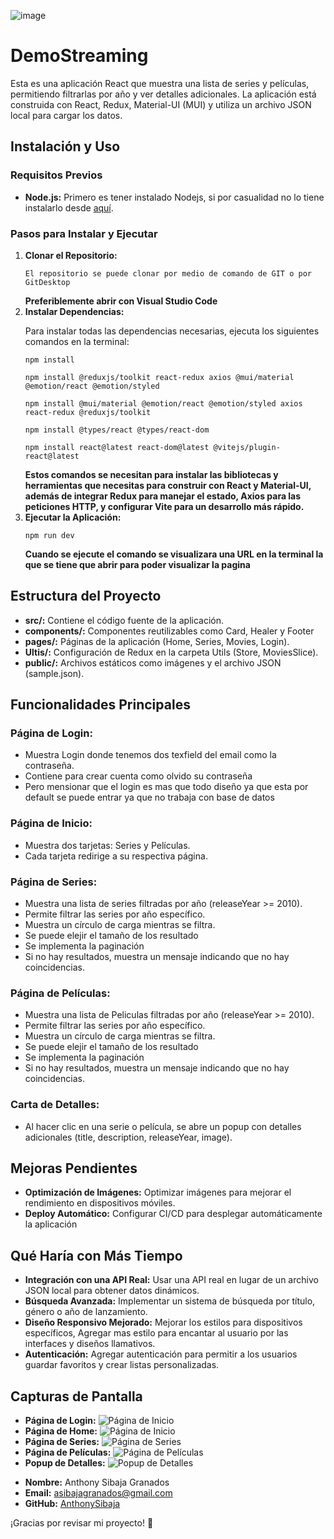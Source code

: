 ![image](https://github.com/user-attachments/assets/aa8e5e75-d809-4ffe-8e9a-3255f54268b7)
<body>
    <h1>DemoStreaming</h1>
    <p>Esta es una aplicación React que muestra una lista de series y películas, permitiendo filtrarlas por año y ver detalles adicionales. La aplicación está construida con React, Redux, Material-UI (MUI) y utiliza un archivo JSON local para cargar los datos.</p>
    <h2>Instalación y Uso</h2>
    <h3>Requisitos Previos</h3>
    <ul>
        <li><strong>Node.js:</strong> Primero es tener instalado Nodejs, si por casualidad no lo tiene instalarlo desde   <a href="https://nodejs.org">aquí</a>.</li>
    </ul>
    <h3>Pasos para Instalar y Ejecutar</h3>
    <ol>
        <li><strong>Clonar el Repositorio:</strong>
            <pre><code>El repositorio se puede clonar por medio de comando de GIT o por GitDesktop</code></pre>
            <strong>Preferiblemente abrir con Visual Studio Code</strong>
        </li>
        <li><strong>Instalar Dependencias:</strong>
            <p>Para instalar todas las dependencias necesarias, ejecuta los siguientes comandos en la terminal:</p>
            <pre><code>npm install</code></pre>
            <pre><code>npm install @reduxjs/toolkit react-redux axios @mui/material @emotion/react @emotion/styled</code></pre>
            <pre><code>npm install @mui/material @emotion/react @emotion/styled axios react-redux @reduxjs/toolkit</code></pre>
            <pre><code>npm install @types/react @types/react-dom</code></pre>
            <pre><code>npm install react@latest react-dom@latest @vitejs/plugin-react@latest</code></pre>
            <strong>Estos comandos se necesitan para instalar las bibliotecas y herramientas que necesitas para construir con React y Material-UI, además de integrar Redux para manejar el estado, Axios para las peticiones HTTP, y configurar Vite para un desarrollo más rápido.</strong>
        </li>
        <li><strong>Ejecutar la Aplicación:</strong>
            <pre><code>npm run dev</code></pre>
          <strong>Cuando se ejecute el comando se visualizara una URL en la terminal la que se tiene que abrir para poder visualizar la pagina</strong>
        </li>
    </ol>
    <h2>Estructura del Proyecto</h2>
    <ul>
        <li><strong>src/:</strong> Contiene el código fuente de la aplicación.</li>
        <li><strong>components/:</strong> Componentes reutilizables como Card, Healer y Footer</li>
        <li><strong>pages/:</strong> Páginas de la aplicación (Home, Series, Movies, Login).</li>
        <li><strong>Ultis/:</strong> Configuración de Redux en la carpeta Utils (Store, MoviesSlice).</li>
        <li><strong>public/:</strong> Archivos estáticos como imágenes y el archivo JSON (sample.json).</li>
    </ul>
    <h2>Funcionalidades Principales</h2>
    <h3>Página de Login:</h3>
    <ul>
        <li>Muestra Login donde tenemos dos texfield del email como la contraseña.</li>
        <li>Contiene para crear cuenta como olvido su contraseña</li>
        <li>Pero mensionar que el login es mas que todo diseño ya que esta por default se puede entrar ya que no trabaja con base de datos</li>
    </ul>
    <h3>Página de Inicio:</h3>
    <ul>
        <li>Muestra dos tarjetas: Series y Películas.</li>
        <li>Cada tarjeta redirige a su respectiva página.</li>
    </ul>
    <h3>Página de Series:</h3>
    <ul>
        <li>Muestra una lista de series filtradas por año (releaseYear &gt;= 2010).</li>
        <li>Permite filtrar las series por año específico.</li>
        <li>Muestra un círculo de carga mientras se filtra.</li>
        <li>Se puede elejir el tamaño de los resultado</li>
        <li>Se implementa la paginación</li>
        <li>Si no hay resultados, muestra un mensaje indicando que no hay coincidencias.</li>
    </ul>
    <h3>Página de Películas:</h3>
    <ul>
         <li>Muestra una lista de Peliculas filtradas por año (releaseYear &gt;= 2010).</li>
        <li>Permite filtrar las series por año específico.</li>
        <li>Muestra un círculo de carga mientras se filtra.</li>
        <li>Se puede elejir el tamaño de los resultado</li>
        <li>Se implementa la paginación</li>
        <li>Si no hay resultados, muestra un mensaje indicando que no hay coincidencias.</li>
    </ul>
    <h3>Carta de Detalles:</h3>
    <ul>
        <li>Al hacer clic en una serie o película, se abre un popup con detalles adicionales (title, description, releaseYear, image).</li>
    </ul>
    <h2>Mejoras Pendientes</h2>
    <ul>
        <li><strong>Optimización de Imágenes:</strong> Optimizar imágenes para mejorar el rendimiento en dispositivos móviles.</li>
        <li><strong>Deploy Automático:</strong> Configurar CI/CD para desplegar automáticamente la aplicación</li>
    </ul>
    <h2>Qué Haría con Más Tiempo</h2>
    <ul>
        <li><strong>Integración con una API Real:</strong> Usar una API real en lugar de un archivo JSON local para obtener datos dinámicos.</li>
        <li><strong>Búsqueda Avanzada:</strong> Implementar un sistema de búsqueda por título, género o año de lanzamiento.</li>
        <li><strong>Diseño Responsivo Mejorado:</strong> Mejorar los estilos para dispositivos específicos,  Agregar mas estilo para encantar al usuario por las interfaces y diseños llamativos.</li>
        <li><strong>Autenticación:</strong> Agregar autenticación para permitir a los usuarios guardar favoritos y crear listas personalizadas.</li>
    </ul>
    <h2>Capturas de Pantalla</h2>
    <ul>
        <li><strong>Página de Login:</strong> <img src="https://github.com/user-attachments/assets/22781794-7376-4bdb-aa4f-9ce282cc05bf" alt="Página de Inicio"></li>
        <li><strong>Página de Home:</strong> <img src="https://github.com/user-attachments/assets/0b1054d4-8925-4886-99cd-eba252bb815b" alt="Página de Inicio"></li>
        <li><strong>Página de Series:</strong> <img src="https://github.com/user-attachments/assets/23c27053-284f-4cc2-a890-f2e91002b277" alt="Página de Series"></li>
        <li><strong>Página de Películas:</strong> <img src="https://github.com/user-attachments/assets/531e9931-bd0e-4580-bf81-a60652feee79" alt="Página de Películas"></li>
        <li><strong>Popup de Detalles:</strong> <img src="https://github.com/user-attachments/assets/533c2444-1eb0-4b40-9ed6-1fc49cab3477" alt="Popup de Detalles"></li>
    </ul>
    <ul>
        <li><strong>Nombre:</strong> Anthony Sibaja Granados</li>
        <li><strong>Email:</strong> <a href="asibajagranados@gmail.com">asibajagranados@gmail.com</a></li>
        <li><strong>GitHub:</strong> <a href="https://github.com/AnthonySibaja" target="_blank">AnthonySibaja</a></li>
    </ul>
    <p>¡Gracias por revisar mi proyecto! 🚀</p>
</body>
</html>
